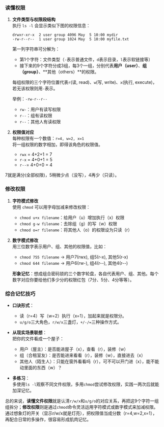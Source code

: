 
### 读懂权限

1. **文件类型与权限段结构**  
    执行 `ls -l` 会显示类似下图的权限信息：
    
    ```
    drwxr-xr-x  2 user group 4096 May  5 10:00 mydir
    -rw-r--r--  1 user group 1024 May  5 10:00 myfile.txt
    ```
    
    第一列字符串可分解为：
    
    - 第1个字符：文件类型（`-`表示普通文件，`d`表示目录，`l`表示软链接等）
    - 接下来的9个字符分成3组，每3个一组，分别代表**用户（user）**、**组（group）**、**其他（others）**的权限。
    
    每组权限的三个字符位置代表`r`(读, read)、`w`(写, write)、`x`(执行, execute)，若无该权限则用`-`表示。
    
    举例：`-rw-r--r--`
    
    - `rw-`：用户有读写权限
    - `r--`：组有读权限
    - `r--`：其他人有读权限

    
2. **权限值对应**  
    每种权限有一个数值：`r=4, w=2, x=1`  
    将一组权限的数字相加，即得该角色的权限值。
    
    - `rwx` = 4+2+1 = 7
    - `r-x` = 4+0+1 = 5
    - `r--`= 4+0+0 = 4

7就是满分(全部权限)，5稍微少点（没写），4再少（只读）。
    

### 修改权限

1. **字符模式修改**  
    使用 `chmod` 可以用字母加减来修改权限：
    
    - `chmod u+x filename`：给用户（u）增加执行（x）权限
    - `chmod g-w filename`：去除组（g）的写（w）权限
    - `chmod o=r filename`：将其他人（o）的权限设为只读（r）
    
    
2. **数字模式修改**  
    用三位数字表示用户、组、其他的权限值，比如：
    
    - `chmod 755 filename` → 用户7(rwx), 组5(r-x), 其他5(r-x)
    - `chmod 644 filename` → 用户6(rw-), 组4(r--), 其他4(r--)
    
    **形象记忆**：想成组合密码锁的三个数字轮盘，各自代表用户、组、其他。每个数字对应你要给他们多少分的权限红包（7分、5分、4分等等）。
    

### 综合记忆技巧

- **口诀形式**：
    
    - 读（r=4）写（w=2）执行（x=1），加起来就是权限分。
    - `u/g/o`三大角色，`r/w/x`三盏灯，`+/-/=`三种操作方式。
- **从现实场景联想**：  
    把你的文件看成一个屋子：
    
    - 用户（屋主）：是否能进屋子（x），查看（r），装修（w）
    - 组（合租室友）：是否能进来看看（r），装修（w），直接进去（x）
    - 其他人（陌生人）：只能在窗外看看吗（r），可不可以开门进（x），能不能动里面的东西（w）？
- **多练习**：  
    多使用`ls -l`观察不同文件权限，多用`chmod`尝试修改权限，实践一两次后就能加深记忆。
    

总的来说，**读懂文件权限**就是认清`r/w/x`和`u/g/o`的对应关系，再把这9个字符一组组拆分；**修改权限**则是通过`chmod`命令灵活运用字符模式或数字模式来加减权限。通过想象灯的开关（显示r/w/x就是灯亮），把权限值当成分数（r=4,w=2,x=1），再配合日常的多操作，很容易形成肌肉记忆。
